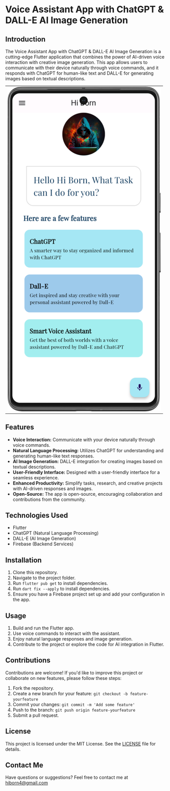 # Voice Assistant App with ChatGPT & DALL-E AI Image Generation

## Introduction

The Voice Assistant App with ChatGPT & DALL-E AI Image Generation is a cutting-edge Flutter application that combines the power of AI-driven voice interaction with creative image generation. This app allows users to communicate with their device naturally through voice commands, and it responds with ChatGPT for human-like text and DALL-E for generating images based on textual descriptions.

<p align="center">
  <table>
    <tr>
      <td style="padding-right: 20">
        <img src="assets/images/app.png" alt="App Screenshot " width="480">
      </td>
    </tr>
  </table>
</p>

## Features

- **Voice Interaction:** Communicate with your device naturally through voice commands.
- **Natural Language Processing:** Utilizes ChatGPT for understanding and generating human-like text responses.
- **AI Image Generation:** DALL-E integration for creating images based on textual descriptions.
- **User-Friendly Interface:** Designed with a user-friendly interface for a seamless experience.
- **Enhanced Productivity:** Simplify tasks, research, and creative projects with AI-driven responses and images.
- **Open-Source:** The app is open-source, encouraging collaboration and contributions from the community.

## Technologies Used

- Flutter
- ChatGPT (Natural Language Processing)
- DALL-E (AI Image Generation)
- Firebase (Backend Services)

## Installation

1. Clone this repository.
2. Navigate to the project folder.
3. Run `flutter pub get` to install dependencies.
4. Run `dart fix --apply` to install dependencies.
5. Ensure you have a Firebase project set up and add your configuration in the app.

## Usage

1. Build and run the Flutter app.
2. Use voice commands to interact with the assistant.
3. Enjoy natural language responses and image generation.
4. Contribute to the project or explore the code for AI integration in Flutter.

## Contributions

Contributions are welcome! If you'd like to improve this project or collaborate on new features, please follow these steps:

1. Fork the repository.
2. Create a new branch for your feature: `git checkout -b feature-yourfeature`
3. Commit your changes: `git commit -m 'Add some feature'`
4. Push to the branch: `git push origin feature-yourfeature`
5. Submit a pull request.

## License

This project is licensed under the MIT License. See the [LICENSE](LICENSE) file for details.

## Contact Me

Have questions or suggestions? Feel free to contact me at hiborn4@gmail.com

